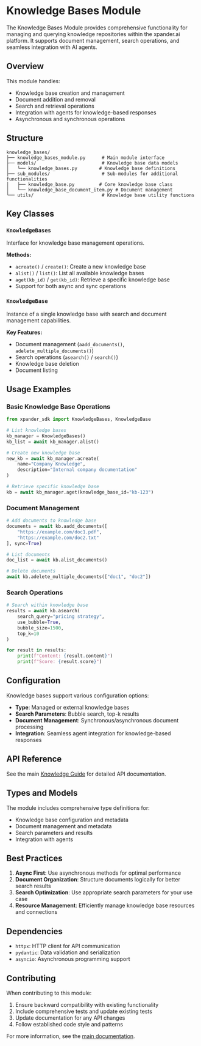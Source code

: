 # Knowledge Bases Module

The Knowledge Bases Module provides comprehensive functionality for managing and querying knowledge repositories within the xpander.ai platform. It supports document management, search operations, and seamless integration with AI agents.

## Overview

This module handles:

- Knowledge base creation and management
- Document addition and removal
- Search and retrieval operations
- Integration with agents for knowledge-based responses
- Asynchronous and synchronous operations

## Structure

```
knowledge_bases/
├── knowledge_bases_module.py      # Main module interface
├── models/                        # Knowledge base data models
│   └── knowledge_bases.py        # Knowledge base definitions
├── sub_modules/                   # Sub-modules for additional functionalities
│   ├── knowledge_base.py         # Core knowledge base class
│   └── knowledge_base_document_item.py # Document management
└── utils/                         # Knowledge base utility functions
```

## Key Classes

### `KnowledgeBases`

Interface for knowledge base management operations.

**Methods:**

- `acreate()` / `create()`: Create a new knowledge base
- `alist()` / `list()`: List all available knowledge bases
- `aget(kb_id)` / `get(kb_id)`: Retrieve a specific knowledge base
- Support for both async and sync operations

### `KnowledgeBase`

Instance of a single knowledge base with search and document management capabilities.

**Key Features:**

- Document management (`aadd_documents()`, `adelete_multiple_documents()`)
- Search operations (`asearch()` / `search()`)
- Knowledge base deletion
- Document listing

## Usage Examples

### Basic Knowledge Base Operations

```python
from xpander_sdk import KnowledgeBases, KnowledgeBase

# List knowledge bases
kb_manager = KnowledgeBases()
kb_list = await kb_manager.alist()

# Create new knowledge base
new_kb = await kb_manager.acreate(
    name="Company Knowledge",
    description="Internal company documentation"
)

# Retrieve specific knowledge base
kb = await kb_manager.aget(knowledge_base_id="kb-123")
```

### Document Management

```python
# Add documents to knowledge base
documents = await kb.aadd_documents([
    "https://example.com/doc1.pdf",
    "https://example.com/doc2.txt"
], sync=True)

# List documents
doc_list = await kb.alist_documents()

# Delete documents
await kb.adelete_multiple_documents(["doc1", "doc2"])
```

### Search Operations

```python
# Search within knowledge base
results = await kb.asearch(
    search_query="pricing strategy",
    use_bubble=True,
    bubble_size=1500,
    top_k=10
)

for result in results:
    print(f"Content: {result.content}")
    print(f"Score: {result.score}")
```

## Configuration

Knowledge bases support various configuration options:

- **Type**: Managed or external knowledge bases
- **Search Parameters**: Bubble search, top-k results
- **Document Management**: Synchronous/asynchronous document processing
- **Integration**: Seamless agent integration for knowledge-based responses

## API Reference

See the main [Knowledge Guide](/docs/KNOWLEDGE.md) for detailed API documentation.

## Types and Models

The module includes comprehensive type definitions for:

- Knowledge base configuration and metadata
- Document management and metadata
- Search parameters and results
- Integration with agents

## Best Practices

1. **Async First**: Use asynchronous methods for optimal performance
2. **Document Organization**: Structure documents logically for better search results
3. **Search Optimization**: Use appropriate search parameters for your use case
4. **Resource Management**: Efficiently manage knowledge base resources and connections

## Dependencies

- `httpx`: HTTP client for API communication
- `pydantic`: Data validation and serialization
- `asyncio`: Asynchronous programming support

## Contributing

When contributing to this module:

1. Ensure backward compatibility with existing functionality
2. Include comprehensive tests and update existing tests
3. Update documentation for any API changes
4. Follow established code style and patterns

For more information, see the [main documentation](/docs/KNOWLEDGE.md).
